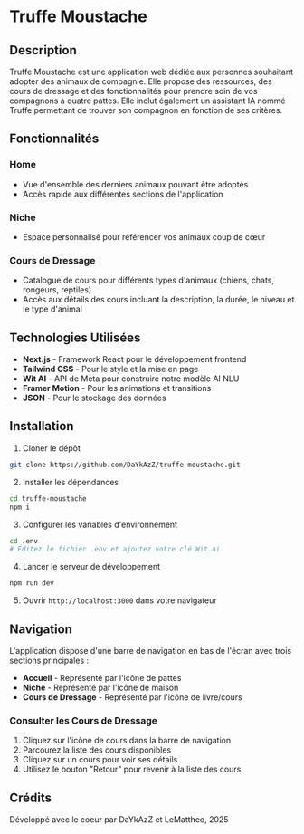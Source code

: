 # Truffe Moustache

## Description

Truffe Moustache est une application web dédiée aux personnes souhaitant adopter des animaux de compagnie. Elle propose des ressources, des cours de dressage et des fonctionnalités pour prendre soin de vos compagnons à quatre pattes. Elle inclut également un assistant IA nommé Truffe permettant de trouver son compagnon en fonction de ses critères.

## Fonctionnalités

### Home

- Vue d'ensemble des derniers animaux pouvant être adoptés
- Accès rapide aux différentes sections de l'application

### Niche

- Espace personnalisé pour référencer vos animaux coup de cœur

### Cours de Dressage

- Catalogue de cours pour différents types d'animaux (chiens, chats, rongeurs, reptiles)
- Accès aux détails des cours incluant la description, la durée, le niveau et le type d'animal

## Technologies Utilisées

- **Next.js** - Framework React pour le développement frontend
- **Tailwind CSS** - Pour le style et la mise en page
- **Wit AI** - API de Meta pour construire notre modèle AI NLU
- **Framer Motion** - Pour les animations et transitions
- **JSON** - Pour le stockage des données

## Installation

1. Cloner le dépôt

```bash
git clone https://github.com/DaYkAzZ/truffe-moustache.git
```

2. Installer les dépendances

```bash
cd truffe-moustache
npm i
```

3. Configurer les variables d'environnement

```bash
cd .env
# Éditez le fichier .env et ajoutez votre clé Wit.ai
```

4. Lancer le serveur de développement

```bash
npm run dev
```

5. Ouvrir `http://localhost:3000` dans votre navigateur

## Navigation

L'application dispose d'une barre de navigation en bas de l'écran avec trois sections principales :

- **Accueil** - Représenté par l'icône de pattes
- **Niche** - Représenté par l'icône de maison
- **Cours de Dressage** - Représenté par l'icône de livre/cours

### Consulter les Cours de Dressage

1. Cliquez sur l'icône de cours dans la barre de navigation
2. Parcourez la liste des cours disponibles
3. Cliquez sur un cours pour voir ses détails
4. Utilisez le bouton "Retour" pour revenir à la liste des cours

## Crédits

Développé avec le coeur par DaYkAzZ et LeMattheo, 2025

